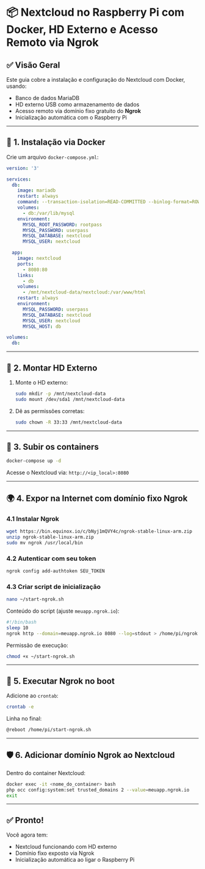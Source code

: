 
# 📦 Nextcloud no Raspberry Pi com Docker, HD Externo e Acesso Remoto via Ngrok

## ✅ Visão Geral

Este guia cobre a instalação e configuração do Nextcloud com Docker, usando:
- Banco de dados MariaDB
- HD externo USB como armazenamento de dados
- Acesso remoto via domínio fixo gratuito do **Ngrok**
- Inicialização automática com o Raspberry Pi

---

## 🔧 1. Instalação via Docker

Crie um arquivo `docker-compose.yml`:

```yaml
version: '3'

services:
  db:
    image: mariadb
    restart: always
    command: --transaction-isolation=READ-COMMITTED --binlog-format=ROW
    volumes:
      - db:/var/lib/mysql
    environment:
      MYSQL_ROOT_PASSWORD: rootpass
      MYSQL_PASSWORD: userpass
      MYSQL_DATABASE: nextcloud
      MYSQL_USER: nextcloud

  app:
    image: nextcloud
    ports:
      - 8080:80
    links:
      - db
    volumes:
      - /mnt/nextcloud-data/nextcloud:/var/www/html
    restart: always
    environment:
      MYSQL_PASSWORD: userpass
      MYSQL_DATABASE: nextcloud
      MYSQL_USER: nextcloud
      MYSQL_HOST: db

volumes:
  db:
```

---

## 💽 2. Montar HD Externo

1. Monte o HD externo:
   ```bash
   sudo mkdir -p /mnt/nextcloud-data
   sudo mount /dev/sda1 /mnt/nextcloud-data
   ```

2. Dê as permissões corretas:
   ```bash
   sudo chown -R 33:33 /mnt/nextcloud-data
   ```

---

## 🚀 3. Subir os containers

```bash
docker-compose up -d
```

Acesse o Nextcloud via: `http://<ip_local>:8080`

---

## 🌍 4. Expor na Internet com domínio fixo Ngrok

### 4.1 Instalar Ngrok

```bash
wget https://bin.equinox.io/c/bNyj1mQVY4c/ngrok-stable-linux-arm.zip
unzip ngrok-stable-linux-arm.zip
sudo mv ngrok /usr/local/bin
```

### 4.2 Autenticar com seu token

```bash
ngrok config add-authtoken SEU_TOKEN
```

### 4.3 Criar script de inicialização

```bash
nano ~/start-ngrok.sh
```

Conteúdo do script (ajuste `meuapp.ngrok.io`):

```bash
#!/bin/bash
sleep 10
ngrok http --domain=meuapp.ngrok.io 8080 --log=stdout > /home/pi/ngrok.log &
```

Permissão de execução:

```bash
chmod +x ~/start-ngrok.sh
```

---

## 🔁 5. Executar Ngrok no boot

Adicione ao `crontab`:

```bash
crontab -e
```

Linha no final:

```bash
@reboot /home/pi/start-ngrok.sh
```

---

## 🛡️ 6. Adicionar domínio Ngrok ao Nextcloud

Dentro do container Nextcloud:

```bash
docker exec -it <nome_do_container> bash
php occ config:system:set trusted_domains 2 --value=meuapp.ngrok.io
exit
```

---

## ✅ Pronto!

Você agora tem:
- Nextcloud funcionando com HD externo
- Domínio fixo exposto via Ngrok
- Inicialização automática ao ligar o Raspberry Pi
